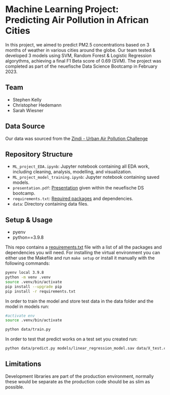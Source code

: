 # Machine Learning Project: Predicting Air Pollution in African Cities
In this project, we aimed to predict PM2.5 concentrations based on 3 months of weather in various cities around the globe. Our team tested & developed 3 models using SVM, Random Forest & Logistic Regression algorythms, achieving a final F1 Beta score of 0.69 (SVM). The project was completed as part of the neuefische Data Science Bootcamp in February 2023.

## Team
- Stephen Kelly
- Christopher Hedemann
- Sarah Wiesner

## Data Source

Our data was sourced from the [Zindi - Urban Air Pollution Challenge](https://zindi.africa/competitions/zindiweekendz-learning-urban-air-pollution-challenge)

## Repository Structure

- `ML_project_EDA.ipynb`: Jupyter notebook containing all EDA work, including cleaning, analysis, modelling, and visualization.
- `ML_project_model_training.ipynb`: Jupyter notebook containing saved models.
- `presentation.pdf`: [Presentation](./presentation.pdf) given within the neuefische DS bootcamp.
- `requirements.txt`: [Required packages](./requirements.txt) and dependencies.
- `data`: Directory containing data files.

## Setup & Usage

- pyenv
- python==3.9.8

This repo contains a [requirements.txt](./requirements.txt) file with a list of all the packages and dependencies you will need.
For installing the virtual environment you can either use the Makefile and run `make setup` or install it manually with the following commands: 

```Bash
pyenv local 3.9.8
python -m venv .venv
source .venv/bin/activate
pip install --upgrade pip
pip install -r requirements.txt
```

In order to train the model and store test data in the data folder and the model in models run:

```bash
#activate env
source .venv/bin/activate

python data/train.py  
```

In order to test that predict works on a test set you created run:

```bash
python data/predict.py models/linear_regression_model.sav data/X_test.csv data/y_test.csv
```

## Limitations

Development libraries are part of the production environment, normally these would be separate as the production code should be as slim as possible.
